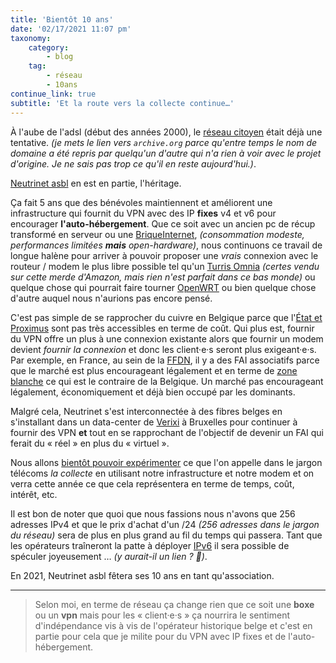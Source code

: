 ```yaml
---
title: 'Bientôt 10 ans'
date: '02/17/2021 11:07 pm'
taxonomy:
    category:
        - blog
    tag:
        - réseau
        - 10ans
continue_link: true
subtitle: 'Et la route vers la collecte continue…'
---
```

À l'aube de l'adsl (début des années 2000), le [réseau citoyen](https://web.archive.org/web/20020928084752/http://www.reseaucitoyen.be/) était déjà une tentative.  *(je mets le lien vers `archive.org` parce qu'entre temps le nom de domaine a été repris par quelqu'un d'autre qui n'a rien à voir avec le projet d'origine.  Je ne sais pas trop ce qu'il en reste aujourd'hui.)*.

[Neutrinet asbl](https://wiki.neutrinet.be) en est en partie, l'héritage. 

Ça fait 5 ans que des bénévoles maintiennent et améliorent une infrastructure qui fournit du VPN avec des IP **fixes** v4 et v6 pour encourager **l'auto-hébergement**. Que ce soit avec un ancien pc de récup transformé en serveur ou une [BriqueInternet](https://labriqueinter.net/), *(consommation modeste, performances limitées **mais** open-hardware)*, nous continuons ce travail de longue halène pour arriver à pouvoir proposer une *vrais* connexion avec le routeur / modem le plus libre possible tel qu'un [Turris Omnia](https://www.turris.com/en/omnia/overview/) *(certes vendu sur cette merde d'Amazon, mais rien n'est parfait dans ce bas monde)* ou quelque chose qui pourrait faire tourner [OpenWRT](https://openwrt.org/) ou bien quelque chose d'autre auquel nous n'aurions pas encore pensé.

C'est pas simple de se rapprocher du cuivre en Belgique parce que l'[État et Proximus](https://fr.wikipedia.org/wiki/Proximus) sont pas très accessibles en terme de coût.  Qui plus est, fournir du VPN offre un plus à une connexion existante alors que fournir un modem devient *fournir la connexion* et donc les client·e·s seront plus exigeant·e·s.  Par exemple, en France, au sein de la [FFDN](https://db.ffdn.org/), il y a des FAI associatifs parce que le marché est plus encourageant légalement et en terme de [zone blanche](https://fr.wikipedia.org/wiki/Zone_blanche) ce qui est le contraire de la Belgique.  Un marché pas encourageant légalement, économiquement et déjà bien occupé par les dominants.

Malgré cela, Neutrinet s'est interconnectée à des fibres belges en s'installant dans un data-center de [Verixi](https://www.verixi.com/) à Bruxelles pour continuer à fournir des VPN **et** tout en se rapprochant de l'objectif de devenir un FAI qui ferait du « réel » en plus du « virtuel ».  

Nous allons [bientôt pouvoir expérimenter](https://wiki.neutrinet.be/fr/rapports/2021/01-19#la_collecte) ce que l'on appelle dans le jargon télécoms *la collecte* en utilisant notre infrastructure et notre modem et on verra cette année ce que cela représentera en terme de temps, coût, intérêt, etc.

Il est bon de noter que quoi que nous fassions nous n'avons que 256 adresses IPv4 et que le prix d'achat d'un /24 *(256 adresses dans le jargon du réseau)* sera de plus en plus grand au fil du temps qui passera.   Tant que les opérateurs traîneront la patte à déployer [IPv6](https://fr.wikipedia.org/wiki/IPv6) il sera possible de spéculer joyeusement … *(y aurait-il un lien ? :thinking:)*. 

En 2021, Neutrinet asbl fêtera ses 10 ans en tant qu'association.

---
>Selon moi, en terme de réseau ça change rien que ce soit une **boxe** ou un **vpn** mais pour les « client·e·s » ça nourrira le sentiment d'indépendance vis à vis de l'opérateur historique belge et c'est en partie pour cela que je milite pour du VPN avec IP fixes et de l'auto-hébergement.